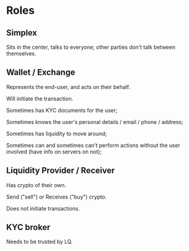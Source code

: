 # Roles #

## Simplex ##

Sits in the center, talks to everyone; other parties don't talk between themselves.

## Wallet / Exchange ##

Represents the end-user, and acts on their behalf.

Will initiate the transaction.

Sometimes has KYC documents for the user;

Sometimes knows the user's personal details / email / phone / address;

Sometimes has liquidity to move around;

Sometimes can and sometimes can't perform actions without the user involved (have info on servers on not);

## Liquidity Provider / Receiver ##

Has crypto of their own.

Send ("sell") or Receives ("buy") crypto.

Does not initiate transactions.

## KYC broker ##

Needs to be trusted by LQ.

[modeline]: # ( vim: set ts=2 sw=2 expandtab wrap linebreak: )
